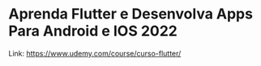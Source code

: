 # Aprenda Flutter e Desenvolva Apps Para Android e IOS 2022

Link: https://www.udemy.com/course/curso-flutter/